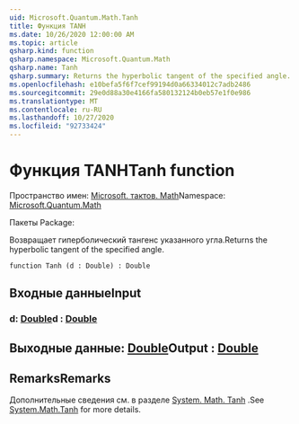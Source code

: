 ```yaml
---
uid: Microsoft.Quantum.Math.Tanh
title: Функция TANH
ms.date: 10/26/2020 12:00:00 AM
ms.topic: article
qsharp.kind: function
qsharp.namespace: Microsoft.Quantum.Math
qsharp.name: Tanh
qsharp.summary: Returns the hyperbolic tangent of the specified angle.
ms.openlocfilehash: e10befa5f6f7cef99194d0a66334012c7adb2486
ms.sourcegitcommit: 29e0d88a30e4166fa580132124b0eb57e1f0e986
ms.translationtype: MT
ms.contentlocale: ru-RU
ms.lasthandoff: 10/27/2020
ms.locfileid: "92733424"
---
```

# <a name="tanh-function"></a><span data-ttu-id="dea76-102">Функция TANH</span><span class="sxs-lookup"><span data-stu-id="dea76-102">Tanh function</span></span>

<span data-ttu-id="dea76-103">Пространство имен: [Microsoft. тактов. Math](xref:Microsoft.Quantum.Math)</span><span class="sxs-lookup"><span data-stu-id="dea76-103">Namespace: [Microsoft.Quantum.Math](xref:Microsoft.Quantum.Math)</span></span>

<span data-ttu-id="dea76-104">Пакеты [](https://nuget.org/packages/)</span><span class="sxs-lookup"><span data-stu-id="dea76-104">Package: [](https://nuget.org/packages/)</span></span>


<span data-ttu-id="dea76-105">Возвращает гиперболический тангенс указанного угла.</span><span class="sxs-lookup"><span data-stu-id="dea76-105">Returns the hyperbolic tangent of the specified angle.</span></span>

```qsharp
function Tanh (d : Double) : Double
```


## <a name="input"></a><span data-ttu-id="dea76-106">Входные данные</span><span class="sxs-lookup"><span data-stu-id="dea76-106">Input</span></span>

### <a name="d--double"></a><span data-ttu-id="dea76-107">d: [Double](xref:microsoft.quantum.lang-ref.double)</span><span class="sxs-lookup"><span data-stu-id="dea76-107">d : [Double](xref:microsoft.quantum.lang-ref.double)</span></span>





## <a name="output--double"></a><span data-ttu-id="dea76-108">Выходные данные: [Double](xref:microsoft.quantum.lang-ref.double)</span><span class="sxs-lookup"><span data-stu-id="dea76-108">Output : [Double](xref:microsoft.quantum.lang-ref.double)</span></span>



## <a name="remarks"></a><span data-ttu-id="dea76-109">Remarks</span><span class="sxs-lookup"><span data-stu-id="dea76-109">Remarks</span></span>

<span data-ttu-id="dea76-110">Дополнительные сведения см. в разделе [System. Math. Tanh](https://docs.microsoft.com/dotnet/api/system.math.tanh) .</span><span class="sxs-lookup"><span data-stu-id="dea76-110">See [System.Math.Tanh](https://docs.microsoft.com/dotnet/api/system.math.tanh) for more details.</span></span>